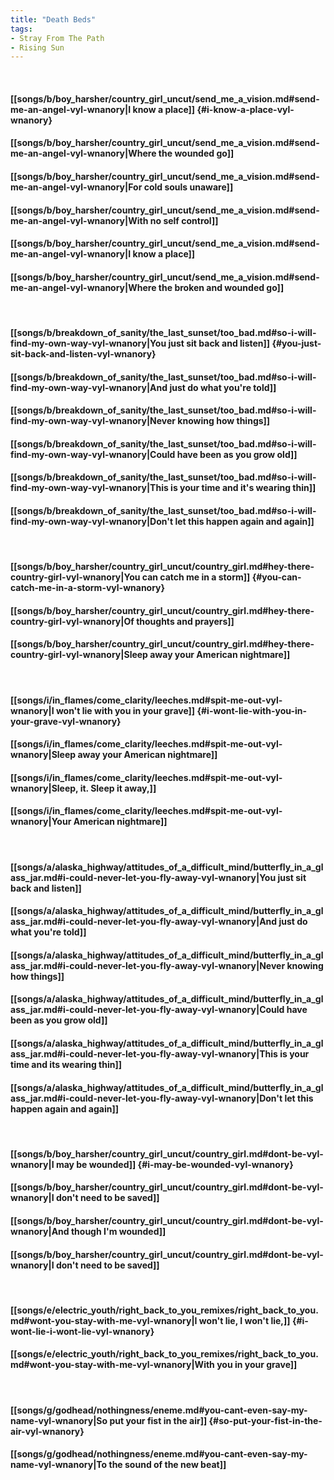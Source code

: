```yaml
---
title: "Death Beds"
tags:
- Stray From The Path
- Rising Sun
---
```

&nbsp;
#### [[songs/b/boy_harsher/country_girl_uncut/send_me_a_vision.md#send-me-an-angel-vyl-wnanory|I know a place]] {#i-know-a-place-vyl-wnanory}
#### [[songs/b/boy_harsher/country_girl_uncut/send_me_a_vision.md#send-me-an-angel-vyl-wnanory|Where the wounded go]]
#### [[songs/b/boy_harsher/country_girl_uncut/send_me_a_vision.md#send-me-an-angel-vyl-wnanory|For cold souls unaware]]
#### [[songs/b/boy_harsher/country_girl_uncut/send_me_a_vision.md#send-me-an-angel-vyl-wnanory|With no self control]]
#### [[songs/b/boy_harsher/country_girl_uncut/send_me_a_vision.md#send-me-an-angel-vyl-wnanory|I know a place]]
#### [[songs/b/boy_harsher/country_girl_uncut/send_me_a_vision.md#send-me-an-angel-vyl-wnanory|Where the broken and wounded go]]
&nbsp;
#### [[songs/b/breakdown_of_sanity/the_last_sunset/too_bad.md#so-i-will-find-my-own-way-vyl-wnanory|You just sit back and listen]] {#you-just-sit-back-and-listen-vyl-wnanory}
#### [[songs/b/breakdown_of_sanity/the_last_sunset/too_bad.md#so-i-will-find-my-own-way-vyl-wnanory|And just do what you're told]]
#### [[songs/b/breakdown_of_sanity/the_last_sunset/too_bad.md#so-i-will-find-my-own-way-vyl-wnanory|Never knowing how things]]
#### [[songs/b/breakdown_of_sanity/the_last_sunset/too_bad.md#so-i-will-find-my-own-way-vyl-wnanory|Could have been as you grow old]]
#### [[songs/b/breakdown_of_sanity/the_last_sunset/too_bad.md#so-i-will-find-my-own-way-vyl-wnanory|This is your time and it's wearing thin]]
#### [[songs/b/breakdown_of_sanity/the_last_sunset/too_bad.md#so-i-will-find-my-own-way-vyl-wnanory|Don't let this happen again and again]]
&nbsp;
#### [[songs/b/boy_harsher/country_girl_uncut/country_girl.md#hey-there-country-girl-vyl-wnanory|You can catch me in a storm]] {#you-can-catch-me-in-a-storm-vyl-wnanory}
#### [[songs/b/boy_harsher/country_girl_uncut/country_girl.md#hey-there-country-girl-vyl-wnanory|Of thoughts and prayers]]
#### [[songs/b/boy_harsher/country_girl_uncut/country_girl.md#hey-there-country-girl-vyl-wnanory|Sleep away your American nightmare]]
&nbsp;
#### [[songs/i/in_flames/come_clarity/leeches.md#spit-me-out-vyl-wnanory|I won't lie with you in your grave]] {#i-wont-lie-with-you-in-your-grave-vyl-wnanory}
#### [[songs/i/in_flames/come_clarity/leeches.md#spit-me-out-vyl-wnanory|Sleep away your American nightmare]]
#### [[songs/i/in_flames/come_clarity/leeches.md#spit-me-out-vyl-wnanory|Sleep, it. Sleep it away,]]
#### [[songs/i/in_flames/come_clarity/leeches.md#spit-me-out-vyl-wnanory|Your American nightmare]]
&nbsp;
#### [[songs/a/alaska_highway/attitudes_of_a_difficult_mind/butterfly_in_a_glass_jar.md#i-could-never-let-you-fly-away-vyl-wnanory|You just sit back and listen]]
#### [[songs/a/alaska_highway/attitudes_of_a_difficult_mind/butterfly_in_a_glass_jar.md#i-could-never-let-you-fly-away-vyl-wnanory|And just do what you're told]]
#### [[songs/a/alaska_highway/attitudes_of_a_difficult_mind/butterfly_in_a_glass_jar.md#i-could-never-let-you-fly-away-vyl-wnanory|Never knowing how things]]
#### [[songs/a/alaska_highway/attitudes_of_a_difficult_mind/butterfly_in_a_glass_jar.md#i-could-never-let-you-fly-away-vyl-wnanory|Could have been as you grow old]]
#### [[songs/a/alaska_highway/attitudes_of_a_difficult_mind/butterfly_in_a_glass_jar.md#i-could-never-let-you-fly-away-vyl-wnanory|This is your time and its wearing thin]]
#### [[songs/a/alaska_highway/attitudes_of_a_difficult_mind/butterfly_in_a_glass_jar.md#i-could-never-let-you-fly-away-vyl-wnanory|Don't let this happen again and again]]
&nbsp;
#### [[songs/b/boy_harsher/country_girl_uncut/country_girl.md#dont-be-vyl-wnanory|I may be wounded]] {#i-may-be-wounded-vyl-wnanory}
#### [[songs/b/boy_harsher/country_girl_uncut/country_girl.md#dont-be-vyl-wnanory|I don't need to be saved]]
#### [[songs/b/boy_harsher/country_girl_uncut/country_girl.md#dont-be-vyl-wnanory|And though I'm wounded]]
#### [[songs/b/boy_harsher/country_girl_uncut/country_girl.md#dont-be-vyl-wnanory|I don't need to be saved]]
&nbsp;
#### [[songs/e/electric_youth/right_back_to_you_remixes/right_back_to_you.md#wont-you-stay-with-me-vyl-wnanory|I won't lie, I won't lie,]] {#i-wont-lie-i-wont-lie-vyl-wnanory}
#### [[songs/e/electric_youth/right_back_to_you_remixes/right_back_to_you.md#wont-you-stay-with-me-vyl-wnanory|With you in your grave]]
&nbsp;
#### [[songs/g/godhead/nothingness/eneme.md#you-cant-even-say-my-name-vyl-wnanory|So put your fist in the air]] {#so-put-your-fist-in-the-air-vyl-wnanory}
#### [[songs/g/godhead/nothingness/eneme.md#you-cant-even-say-my-name-vyl-wnanory|To the sound of the new beat]]
